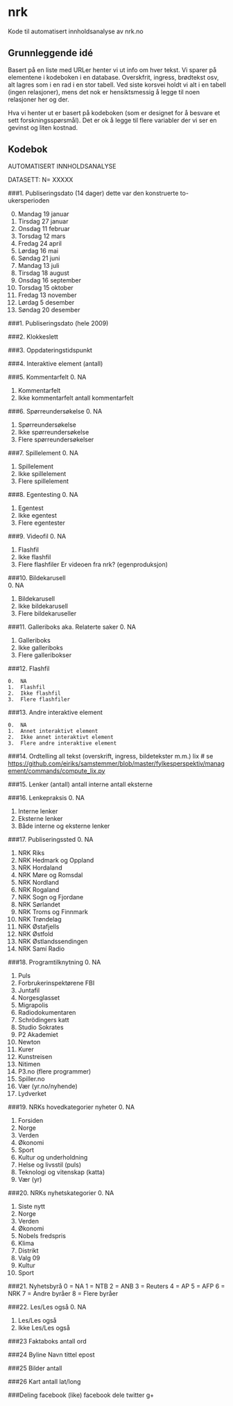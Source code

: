 nrk
===

Kode til automatisert innholdsanalyse av nrk.no


## Grunnleggende idé
Basert på en liste med URLer henter vi ut info om hver tekst. Vi sparer på elementene i kodeboken i en database. Overskfrit, ingress, brødtekst osv, alt lagres som i en rad i en stor tabell. Ved siste korsvei holdt vi alt i en tabell (ingen relasjoner), mens det nok er hensiktsmessig å legge til noen relasjoner her og der.

Hva vi henter ut er basert på kodeboken (som er designet for å besvare et sett forskningsspørsmål).
Det er ok å legge til flere variabler der vi ser en gevinst og liten kostnad.
 


## Kodebok

AUTOMATISERT INNHOLDSANALYSE

DATASETT: N= XXXXX

###1.	Publiseringsdato (14 dager)
dette var den konstruerte to-ukersperioden

0.	Mandag 19 januar 	
1.	Tirsdag 27 januar 
2.	Onsdag 11 februar 
3.	Torsdag 12 mars
4.	Fredag 24 april
5.	Lørdag 16 mai
6.	Søndag 21 juni
7.	Mandag 13 juli
8.	Tirsdag 18 august
9.	Onsdag 16 september
10.	Torsdag 15 oktober
11.	Fredag 13 november
12.	Lørdag 5 desember
13.	Søndag 20 desember 


###1.	Publiseringsdato (hele 2009)

###2.	Klokkeslett

###3.	Oppdateringstidspunkt

###4.	Interaktive element (antall)

###5.	Kommentarfelt
0.	NA
1.	Kommentarfelt
2.	Ikke kommentarfelt
antall kommentarfelt

###6.	Spørreundersøkelse
0.	NA
1.	Spørreundersøkelse
2.	Ikke spørreundersøkelse
3.	Flere spørreundersøkelser

###7.	Spillelement
0.	NA
1.	Spillelement
2.	Ikke spillelement
3.	Flere spillelement

###8.	Egentesting
0.	NA
1.	Egentest
2.	Ikke egentest
3.	Flere egentester

###9.	Videofil
0.	NA
1.	Flashfil
2.	Ikke flashfil
3.	Flere flashfiler
Er videoen fra nrk? (egenproduksjon)

###10.	Bildekarusell	
0.	NA
1.	Bildekarusell
2.	Ikke bildekarusell
3.	Flere bildekaruseller



###11.	Galleriboks aka. Relaterte saker
0.	NA
1.	Galleriboks
2.	Ikke galleriboks
3.	Flere galleribokser

###12.	Flashfil

	0. 	NA
	1.	Flashfil
	2.	Ikke flashfil
	3.	Flere flashfiler

###13. 	Andre interaktive element

	0. 	NA
	1.	Annet interaktivt element
	2.	Ikke annet interaktivt element
	3.	Flere andre interaktive element

###14.	Ordtelling
all tekst (overskrift, ingress, bildetekster m.m.)
lix # se https://github.com/eiriks/samstemmer/blob/master/fylkesperspektiv/management/commands/compute_lix.py


###15.	Lenker (antall)
antall interne
antall eksterne

###16.	Lenkepraksis
0.	NA
1.	Interne lenker
2.	Eksterne lenker
3.	Både interne og eksterne lenker

###17.	Publiseringssted
0.	NA
1.	NRK Riks
2.	NRK Hedmark og Oppland
3.	NRK Hordaland
4.	NRK Møre og Romsdal
5.	NRK Nordland
6.	NRK Rogaland
7.	NRK Sogn og Fjordane
8.	NRK Sørlandet
9.	NRK Troms og Finnmark
10.	NRK Trøndelag
11.	NRK Østafjells
12.	NRK Østfold
13.	NRK Østlandssendingen
14.	NRK Samí Radio

###18.	Programtilknytning
0.	NA
1.	Puls
2.	Forbrukerinspektørene FBI
3.	Juntafil
4.	Norgesglasset
5.	Migrapolis
6.	Radiodokumentaren
7.	Schrödingers katt 
8.	Studio Sokrates
9.	P2 Akademiet
10.	Newton
11.	Kurer
12.	Kunstreisen
13.	Nitimen
14.	P3.no (flere programmer)
15.	 Spiller.no
16.	Vær (yr.no/nyhende)
17.	 Lydverket

###19.	NRKs hovedkategorier nyheter
0.	NA
1.	Forsiden
2.	Norge
3.	Verden
4.	Økonomi
5.	Sport
6.	Kultur og underholdning
7.	Helse og livsstil (puls)
8.	Teknologi og vitenskap (katta)
9.	 Vær (yr)

###20.	NRKs nyhetskategorier
0.	NA
1.	Siste nytt
2.	Norge
3.	Verden
4.	Økonomi
5.	Nobels fredspris
6.	Klima
7.	Distrikt
8.	Valg 09
9.	Kultur
10.	Sport

###21.	Nyhetsbyrå
0 = NA
1 = NTB
2 =  ANB
3 = Reuters
4 = AP
5 = AFP
6 = NRK 
7 = Andre byråer
 8 = Flere byråer  

###22.	Les/Les også
0.	NA
1.	Les/Les også
2.	Ikke Les/Les også


###23 Faktaboks
antall ord

###24 Byline
Navn
tittel
epost


###25 Bilder
antall

###26 Kart
antall
lat/long

###Deling
facebook (like)
facebook dele
twitter
g+

